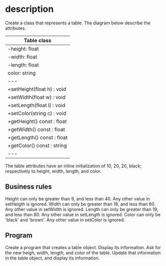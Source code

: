 # description
Create a class that represents a table. The diagram below describe the attributes.


| Table class |
|---|
|-height: float|
|-width: float|
|-length: float|
|color: string|
|---|
|+setHeight(float h) : void|
|+setWidth(float w) : void|
|+setLength(float l) : void|
|+setColor(string c) : void|
|+getHeight() const : float|
|+getWidth() const : float|
|+getLength() const : float|
|+getColor() const : string|
|---|

The table attributes have an inline initialization of 10, 20, 20, black; respectively to height, width, length, and color.

## Business rules

Height can only be greater than 9, and less than 40. Any other value in setHeigth is ignored.
Width can only be greater than 19, and less than 60. Any other value in setWidth is ignored.
Length can only be greater than 19, and less than 80. Any other value in setLength is ignored.
Color can only be 'black' and 'brown'. Any other value in setColor is ignored.

## Program

Create a program that creates a table object. Display its information.
Ask for the new heigh, width, length, and color of the table. Update that information in the table object, and display its information.
 

